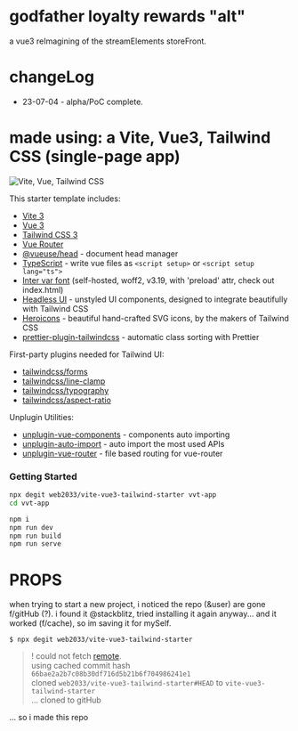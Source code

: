 # godfather loyalty rewards "alt"

a vue3 reImagining of the streamElements storeFront.
# changeLog

- 23-07-04 - alpha/PoC complete.

# **made using**: a Vite, Vue3, Tailwind CSS (single-page app)

![Vite, Vue, Tailwind CSS](https://user-images.githubusercontent.com/11320080/111277027-a9384c00-8640-11eb-8323-21889bd7c609.png)

This starter template includes:

- [Vite 3](https://vitejs.dev/guide/)
- [Vue 3](https://vuejs.org/guide/introduction.html)
- [Tailwind CSS 3](https://tailwindcss.com/docs/configuration)
- [Vue Router](https://github.com/vuejs/router)
- [@vueuse/head](https://github.com/vueuse/head) - document head manager
- [TypeScript](https://vuejs.org/guide/typescript/overview.html) - write vue files as `<script setup>` or `<script setup lang="ts">`
- [Inter var font](https://github.com/rsms/inter) (self-hosted, woff2, v3.19, with 'preload' attr, check out index.html)
- [Headless UI](https://headlessui.com/vue/menu) - unstyled UI components, designed to integrate beautifully with Tailwind CSS
- [Heroicons](https://github.com/tailwindlabs/heroicons) - beautiful hand-crafted SVG icons,
  by the makers of Tailwind CSS
- [prettier-plugin-tailwindcss](https://tailwindcss.com/blog/automatic-class-sorting-with-prettier) - automatic class sorting with Prettier

First-party plugins needed for Tailwind UI:

- [tailwindcss/forms](https://github.com/tailwindlabs/tailwindcss-forms)
- [tailwindcss/line-clamp](https://github.com/tailwindlabs/tailwindcss-line-clamp)
- [tailwindcss/typography](https://tailwindcss.com/docs/typography-plugin)
- [tailwindcss/aspect-ratio](https://github.com/tailwindlabs/tailwindcss-aspect-ratio)

Unplugin Utilities:

- [unplugin-vue-components](https://github.com/antfu/unplugin-vue-components) - components auto importing
- [unplugin-auto-import](https://github.com/antfu/unplugin-auto-import) - auto import the most used APIs
- [unplugin-vue-router](https://github.com/posva/unplugin-vue-router) - file based routing for vue-router

### Getting Started

```sh
npx degit web2033/vite-vue3-tailwind-starter vvt-app
cd vvt-app
```

```sh
npm i
npm run dev
npm run build
npm run serve
```

<!-- [![Deploy to Netlify](https://www.netlify.com/img/deploy/button.svg)](https://app.netlify.com/start/deploy?repository=https://github.com/web2033/vite-vue3-tailwind-starter) -->

# PROPS

when trying to start a new project, i noticed the repo (&user) are gone f/gitHub (?). i found it @stackblitz, tried installing it again anyway... and it worked (f/cache), so im saving it for mySelf.
```
$ npx degit web2033/vite-vue3-tailwind-starter 
```
> ! could not fetch [remote](https://github.com/web2033/vite-vue3-tailwind-starter).
<br>using cached commit hash `66bae2a2b7c08b30df716d5b21b6f704986241e1`
<br> cloned `web2033/vite-vue3-tailwind-starter#HEAD` to `vite-vue3-tailwind-starter`
<br>... cloned to gitHub

... so i made this repo